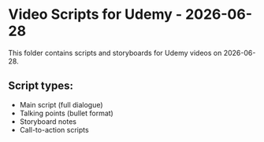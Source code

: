 # Video Scripts for Udemy - 2026-06-28

This folder contains scripts and storyboards for Udemy videos on 2026-06-28.

## Script types:
- Main script (full dialogue)
- Talking points (bullet format)
- Storyboard notes
- Call-to-action scripts
